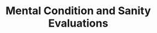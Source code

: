 ---
title: Mental Condition and Sanity Evaluations
img:
  src: /images/services/mcse.png
  alt: A jagged stony arete of grey rock with lichen growing on its surface
content: |
  Colorado Statute defines a person who is Not Guilty by Reason of Insanity (NGRI) as "A person who is so diseased or defective in mind at the time of the commission of the act as to be incapable of distinguishing right from wrong with respect to that act" or "A person
  who suffered from a condition of mind caused by mental disease or defect that prevented the person from forming a culpable mental state that is an essential element of a crime charged" (CRS § 16-8-
  101.5). All sanity evaluations include an  evaluation of a defendant’s competency to proceed. For individuals charged with a class 1 or 2 felony, or felony sex offense, video recording of the evaluation is required and must be preserved.
---